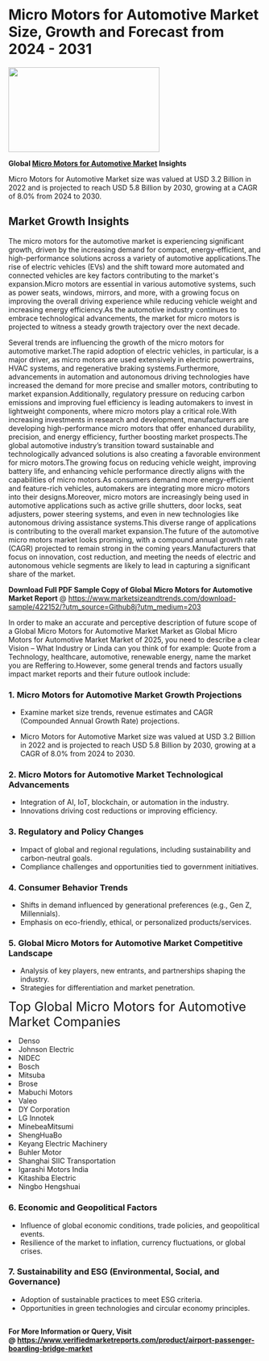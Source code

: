 <H1>Micro Motors for Automotive Market Size, Growth and Forecast from 2024 - 2031</H1><img class="aligncenter size-medium wp-image-584254" src="https://thirdeyenews.in/wp-content/uploads/2024/09/Global-Market-Research-300x168.jpeg" alt="" width="300" height="168" /><p><strong>Global&nbsp;<a href="https://www.marketsizeandtrends.com/download-sample/422152/?utm_source=Github8j?utm_medium=203">Micro Motors for Automotive Market</a> Insights</strong></p><p>Micro Motors for Automotive Market size was valued at USD 3.2 Billion in 2022 and is projected to reach USD 5.8 Billion by 2030, growing at a CAGR of 8.0% from 2024 to 2030.</p><p><h2>Market Growth Insights</h2> <p>The micro motors for the automotive market is experiencing significant growth, driven by the increasing demand for compact, energy-efficient, and high-performance solutions across a variety of automotive applications.The rise of electric vehicles (EVs) and the shift toward more automated and connected vehicles are key factors contributing to the market's expansion.Micro motors are essential in various automotive systems, such as power seats, windows, mirrors, and more, with a growing focus on improving the overall driving experience while reducing vehicle weight and increasing energy efficiency.As the automotive industry continues to embrace technological advancements, the market for micro motors is projected to witness a steady growth trajectory over the next decade.</p> <p>Several trends are influencing the growth of the micro motors for automotive market.The rapid adoption of electric vehicles, in particular, is a major driver, as micro motors are used extensively in electric powertrains, HVAC systems, and regenerative braking systems.Furthermore, advancements in automation and autonomous driving technologies have increased the demand for more precise and smaller motors, contributing to market expansion.Additionally, regulatory pressure on reducing carbon emissions and improving fuel efficiency is leading automakers to invest in lightweight components, where micro motors play a critical role.With increasing investments in research and development, manufacturers are developing high-performance micro motors that offer enhanced durability, precision, and energy efficiency, further boosting market prospects.The global automotive industry’s transition toward sustainable and technologically advanced solutions is also creating a favorable environment for micro motors.The growing focus on reducing vehicle weight, improving battery life, and enhancing vehicle performance directly aligns with the capabilities of micro motors.As consumers demand more energy-efficient and feature-rich vehicles, automakers are integrating more micro motors into their designs.Moreover, micro motors are increasingly being used in automotive applications such as active grille shutters, door locks, seat adjusters, power steering systems, and even in new technologies like autonomous driving assistance systems.This diverse range of applications is contributing to the overall market expansion.The future of the automotive micro motors market looks promising, with a compound annual growth rate (CAGR) projected to remain strong in the coming years.Manufacturers that focus on innovation, cost reduction, and meeting the needs of electric and autonomous vehicle segments are likely to lead in capturing a significant share of the market.</p> <p><span class=""><strong>Download Full PDF Sample Copy of Global Micro Motors for Automotive Market Report</strong> @ <a href="https://www.marketsizeandtrends.com/download-sample/422152/?utm_source=Github8j?utm_medium=203" target="_blank">https://www.marketsizeandtrends.com/download-sample/422152/?utm_source=Github8j?utm_medium=203</a></span></p><p>In order to make an accurate and perceptive description of future scope of a Global&nbsp;Micro Motors for Automotive Market Market as Global&nbsp;Micro Motors for Automotive Market Market of 2025, you need to describe a clear Vision &ndash; What Industry or Linda can you think of for example: Quote from a Technology, healthcare, automotive, renewable energy, name the market you are Reffering to.However, some general trends and factors usually impact market reports and their future outlook include:</p><h3>1.&nbsp;<strong>Micro Motors for Automotive Market Growth Projections</strong></h3><ul><li>Examine market size trends, revenue estimates and CAGR (Compounded Annual Growth Rate) projections.</li><li><p>Micro Motors for Automotive Market size was valued at USD 3.2 Billion in 2022 and is projected to reach USD 5.8 Billion by 2030, growing at a CAGR of 8.0% from 2024 to 2030.</p></li></ul><h3>2.&nbsp;<strong>Micro Motors for Automotive Market Technological Advancements</strong></h3><ul><li>Integration of AI, IoT, blockchain, or automation in the industry.</li><li>Innovations driving cost reductions or improving efficiency.</li></ul><h3>3.&nbsp;<strong>Regulatory and Policy Changes</strong></h3><ul><li>Impact of global and regional regulations, including sustainability and carbon-neutral goals.</li><li>Compliance challenges and opportunities tied to government initiatives.</li></ul><h3>4.&nbsp;<strong>Consumer Behavior Trends</strong></h3><ul><li>Shifts in demand influenced by generational preferences (e.g., Gen Z, Millennials).</li><li>Emphasis on eco-friendly, ethical, or personalized products/services.</li></ul><h3>5.&nbsp;<strong>Global Micro Motors for Automotive Market Competitive Landscape</strong></h3><ul><li>Analysis of key players, new entrants, and partnerships shaping the industry.</li><li>Strategies for differentiation and market penetration.</li></ul><p data-pm-slice="1 1 []"><span style="color: inherit; font-family: inherit; font-size: 25px;">Top Global Micro Motors for Automotive Market Companies</span></p><div class="" data-test-id=""><p><li>Denso</li><li> Johnson Electric</li><li> NIDEC</li><li> Bosch</li><li> Mitsuba</li><li> Brose</li><li> Mabuchi Motors</li><li> Valeo</li><li> DY Corporation</li><li> LG Innotek</li><li> MinebeaMitsumi</li><li> ShengHuaBo</li><li> Keyang Electric Machinery</li><li> Buhler Motor</li><li> Shanghai SIIC Transportation</li><li> Igarashi Motors India</li><li> Kitashiba Electric</li><li> Ningbo Hengshuai</li></p></div><h3>6.&nbsp;<strong>Economic and Geopolitical Factors</strong></h3><ul><li>Influence of global economic conditions, trade policies, and geopolitical events.</li><li>Resilience of the market to inflation, currency fluctuations, or global crises.</li></ul><h3>7.&nbsp;<strong>Sustainability and ESG (Environmental, Social, and Governance)</strong></h3><ul><li>Adoption of sustainable practices to meet ESG criteria.</li><li>Opportunities in green technologies and circular economy principles.</li></ul><h2><strong style="font-size: 14px;">For More Information or Query, Visit @&nbsp;</strong><a style="background-color: #ffffff; font-size: 14px;" href="https://www.marketsizeandtrends.com/report/micro-motors-for-automotive-market/" target="_blank">https://www.verifiedmarketreports.com/product/airport-passenger-boarding-bridge-market</a></h2>